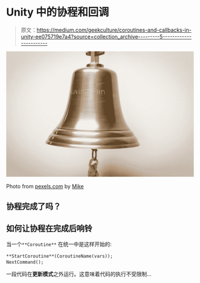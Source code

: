 # Unity 中的协程和回调

> 原文：<https://medium.com/geekculture/coroutines-and-callbacks-in-unity-ee075719e7a4?source=collection_archive---------5----------------------->

![](img/d41cb0c10e098039e975950e6a53bb54.png)

Photo from [pexels.com](https://www.pexels.com/it-it/foto/campana-in-ottone-633497/) by [Mike](https://www.pexels.com/it-it/@mike-204930/)

## 协程完成了吗？

## 如何让协程在完成后响铃

当一个`**Coroutine**` 在统一中是这样开始的:

```
**StartCoroutine**(CoroutineName(vars));
NextCommand();
```

一段代码在**更新模式**之外运行。这意味着代码的执行不受限制…